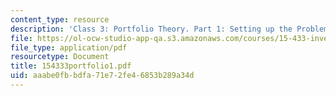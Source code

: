 ```yaml
---
content_type: resource
description: 'Class 3: Portfolio Theory. Part 1: Setting up the Problem'
file: https://ol-ocw-studio-app-qa.s3.amazonaws.com/courses/15-433-investments-spring-2003/aaabe0fbbdfa71e72fe46853b289a34d_154333portfolio1.pdf
file_type: application/pdf
resourcetype: Document
title: 154333portfolio1.pdf
uid: aaabe0fb-bdfa-71e7-2fe4-6853b289a34d
---
```

